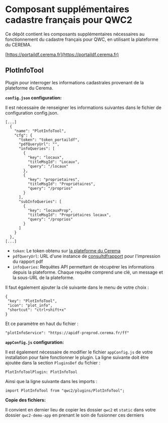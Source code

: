 Composant supplémentaires cadastre français pour QWC2
=========================

Ce dépôt contient les composants supplémentaires nécessaires au fonctionnement du cadastre français pour QWC, en utilisant la plateforme du CEREMA.

[https://portaildf.cerema.fr](https://portaildf.cerema.fr)

PlotInfoTool
------------

Plugin pour interroger les informations cadastrales provenant de la plateforme du Cerema.


**`config.json` configuration:**

Il est nécessaire de renseigner les informations suivantes dans le fichier de configuration config.json.

    [...]
      {
        "name": "PlotInfoTool",
        "cfg": {
          "token": "token_portaildf",
          "pdfQueryUrl": "",
          "infoQueries": [
            {
              "key": "locaux",
              "titleMsgId": "Locaux",
              "query": "/locaux"
            },
            {
              "key": "proprietaires",
              "titleMsgId": "Propriétaires",
              "query": "/proprios"
            }
          ],
          "subInfoQueries": [
            {
              "key": "locauxProp",
              "titleMsgId": "Propriétaires locaux",
              "query": "/proprios"
            }
          ]
        }
      },
    [...]

 * `token`: Le token obtenu sur [la plateforme du Cerema](https://portaildf.cerema.fr/structures/966/donnees-services/token-apidf)
 * `pdfQueryUrl`: URL d'une instance de [consultdfrapport](https://github.com/cazitouni/consultdfrapport) pour l'impression du rapport pdf
 * `infoQueries`: Requêtes API permettant de récupérer les informations depuis la plateforme. Chaque requête comprend une clé, un message et la sous-URL de la plateforme.

 Il faut également ajouter la clé suivante dans le menu de votre choix : 

 ```
{
  "key": "PlotInfoTool",
  "icon": "plot_info",
  "shortcut": "ctrl+shift+x"
}
 ```

 Et ce paramètre en haut du fichier : 

 `"plotInfoService": "https://apidf-preprod.cerema.fr/ff"`



**`appConfig.js` configuration:**

Il est également nécessaire de modifier le fichier `appConfig.js` de votre installation pour faire fonctionner le plugin.
La ligne suivante doit être ajoutée dans la section `PluginsDef` du fichier :

`PlotInfoToolPlugin: PlotInfoTool`

Ainsi que la ligne suivante dans les imports :

`import PlotInfoTool from "qwc2/plugins/PlotInfoTool";`


**Copie des fichiers:**

Il convient en dernier lieu de copier les dossier `qwc2` et `static` dans votre dossier `qwc2-demo-app` en prenant le soin de fusionner ces derniers